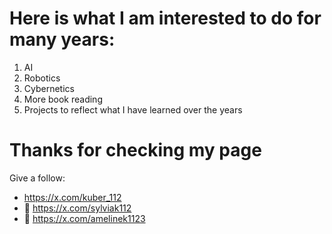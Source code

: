# Here is what I am interested to do for many years:

1. AI
2. Robotics
3. Cybernetics
4. More book reading
5. Projects to reflect what I have learned over the years

# Thanks for checking my page

Give a follow:
- https://x.com/kuber_112
- 🤖 https://x.com/sylviak112
- 🤖 https://x.com/amelinek1123
